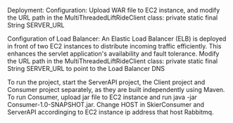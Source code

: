 Deployment:
Configuration: Upload WAR file to EC2 instance, and modify the URL path in the MultiThreadedLiftRideClient class: private static final String SERVER_URL


Configuration of Load Balancer: An Elastic Load Balancer (ELB) is deployed in front of two EC2 instances to distribute incoming traffic efficiently. This enhances the servlet application's availability and fault tolerance. Modify the URL path in the MultiThreadedLiftRideClient class: private static final String SERVER_URL to point to the Load Balancer DNS


To run the project, start the ServerAPI project, the Client project and Consumer project separately, as they are built independently using Maven. To run Consumer, upload jar file to EC2 instance and run java -jar Consumer-1.0-SNAPSHOT.jar. Change HOST in 
SkierConsumer and ServerAPI accordinging to EC2 instance ip address that host Rabbitmq.
